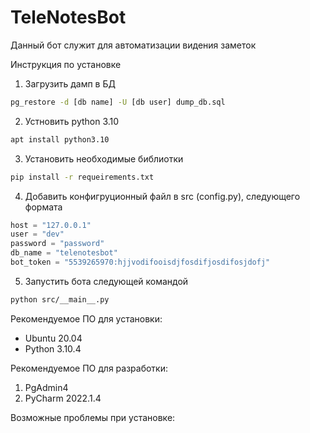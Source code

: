 # TeleNotesBot
Данный бот служит для автоматизации видения заметок

Инструкция по установке
1. Загрузить дамп в БД
```sh
pg_restore -d [db name] -U [db user] dump_db.sql
```
2. Устновить python 3.10
```sh
apt install python3.10
```
3. Установить необходимые библиотки
```sh
pip install -r requeirements.txt
```
4. Добавить конфигруционный файл в src (config.py), следующего формата
```python
host = "127.0.0.1"
user = "dev"
password = "password"
db_name = "telenotesbot"
bot_token = "5539265970:hjjvodifooisdjfosdifjosdifosjdofj"
```
5. Запустить бота следующей командой
```sh
python src/__main__.py
```

Рекомендуемое ПО для установки:
* Ubuntu 20.04
* Python 3.10.4

Рекомендуемое ПО для разработки:
1. PgAdmin4
2. PyCharm 2022.1.4 

Возможные проблемы при установке:
